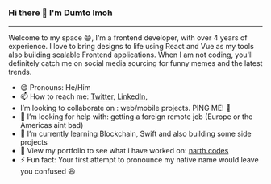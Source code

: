 ### Hi there 👋 I'm Dumto Imoh

---
Welcome to my space 😄, I'm a frontend developer, with over 4 years of experience. I love to bring designs to life using React and Vue as my tools also building scalable Frontend applications. When I am not coding, you'll definitely catch me on social media sourcing for funny memes and the latest trends.


- 😄 Pronouns: He/Him
- 📫 How to reach me: [Twitter](https://twitter.com/narthcodes), [LinkedIn](https://www.linkedin.com/in/dumto-imoh/), 
-  I’m looking to collaborate on : web/mobile projects. PING ME! 🤩
- 🤔 I’m looking for help with: getting a foreign remote job (Europe or the Americas aint bad)
- 🌱 I’m currently learning Blockchain, Swift and also building some side projects
- 🔭 View my portfolio to see what i have worked on: [narth.codes](https://www.narth.codes/projects)
- ⚡ Fun fact: Your first attempt to pronounce my native name would leave you confused 😆
<!--
**narthkings/narthkings** is a ✨ _special_ ✨ repository because its `README.md` (this file) appears on your GitHub profile.

Here are some ideas to get you started:

- 🔭 I’m currently working on ...
- 🌱 I’m currently learning ...
- 👯 I’m looking to collaborate on ...
- 🤔 I’m looking for help with ...
- 💬 Ask me about ...
- 📫 How to reach me: ...
- 😄 Pronouns: ...
- ⚡ Fun fact: ...
-->

